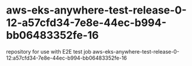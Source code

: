 # aws-eks-anywhere-test-release-0-12-a57cfd34-7e8e-44ec-b994-bb06483352fe-16
repository for use with E2E test job aws-eks-anywhere-test-release-0-12:a57cfd34-7e8e-44ec-b994-bb06483352fe-16
